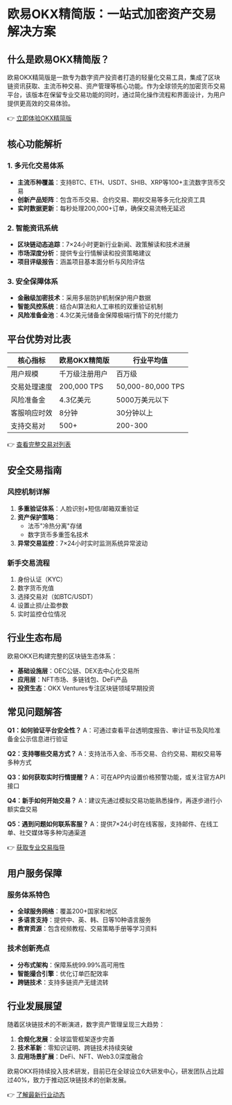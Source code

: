 # 欧易OKX精简版：一站式加密资产交易解决方案

## 什么是欧易OKX精简版？

欧易OKX精简版是一款专为数字资产投资者打造的轻量化交易工具，集成了区块链资讯获取、主流币种交易、资产管理等核心功能。作为全球领先的加密货币交易平台，该版本在保留专业交易功能的同时，通过简化操作流程和界面设计，为用户提供更高效的交易体验。

👉 [立即体验OKX精简版](https://bit.ly/okx_welcome)

## 核心功能解析

### 1. 多元化交易体系
- **主流币种覆盖**：支持BTC、ETH、USDT、SHIB、XRP等100+主流数字货币交易
- **创新产品矩阵**：包含币币交易、合约交易、期权交易等多元化投资工具
- **实时数据更新**：每秒处理200,000+订单，确保交易流畅无延迟

### 2. 智能资讯系统
- **区块链动态追踪**：7×24小时更新行业新闻、政策解读和技术进展
- **市场深度分析**：提供专业行情解读和投资策略建议
- **项目评级报告**：涵盖项目基本面分析与风险评估

### 3. 安全保障体系
- **金融级加密技术**：采用多层防护机制保护用户数据
- **智能风控系统**：结合AI算法和人工审核的双重验证机制
- **风险准备金池**：4.3亿美元储备金保障极端行情下的兑付能力

## 平台优势对比表

| 核心指标          | 欧易OKX精简版       | 行业平均值       |
|-------------------|---------------------|------------------|
| 用户规模          | 千万级注册用户      | 百万级           |
| 交易处理速度      | 200,000 TPS         | 50,000-80,000 TPS|
| 风险准备金        | 4.3亿美元           | 5000万美元以下   |
| 客服响应时效      | 8分钟               | 30分钟以上       |
| 支持交易对        | 500+                | 200-300          |

👉 [查看完整交易对列表](https://bit.ly/okx_welcome)

## 安全交易指南

### 风控机制详解
1. **多重验证体系**：人脸识别+短信/邮箱双重验证
2. **资产保护策略**：
   - 法币"冷热分离"存储
   - 数字货币多重签名技术
3. **异常交易监控**：7×24小时实时监测系统异常波动

### 新手交易流程
1. 身份认证（KYC）
2. 数字货币充值
3. 选择交易对（如BTC/USDT）
4. 设置止损/止盈参数
5. 实时监控仓位情况

## 行业生态布局

欧易OKX已构建完整的区块链生态体系：
- **基础设施层**：OEC公链、DEX去中心化交易所
- **应用层**：NFT市场、多链钱包、DeFi产品
- **投资生态**：OKX Ventures专注区块链领域早期投资

## 常见问题解答

**Q1：如何验证平台安全性？**
A：可通过查看平台透明度报告、审计证书及风险准备金公示信息进行验证

**Q2：支持哪些交易方式？**
A：支持法币入金、币币交易、合约交易、期权交易等多种方式

**Q3：如何获取实时行情提醒？**
A：可在APP内设置价格预警功能，或关注官方API接口

**Q4：新手如何开始交易？**
A：建议先通过模拟交易功能熟悉操作，再逐步进行小额实盘交易

**Q5：遇到问题如何联系客服？**
A：提供7×24小时在线客服，支持邮件、在线工单、社交媒体等多种沟通渠道

👉 [获取专业交易指导](https://bit.ly/okx_welcome)

## 用户服务保障

### 服务体系特色
- **全球服务网络**：覆盖200+国家和地区
- **多语言支持**：提供中、英、韩、日等10种语言服务
- **教育资源**：包含视频教程、交易策略手册等学习资料

### 技术创新亮点
- **分布式架构**：保障系统99.99%高可用性
- **智能撮合引擎**：优化订单匹配效率
- **跨链技术**：支持多链资产无缝流转

## 行业发展展望

随着区块链技术的不断演进，数字资产管理呈现三大趋势：
1. **合规化发展**：全球监管框架逐步完善
2. **技术革新**：零知识证明、跨链技术持续突破
3. **应用场景扩展**：DeFi、NFT、Web3.0深度融合

欧易OKX将持续投入技术研发，目前已在全球设立6大研发中心，研发团队占比超过40%，致力于推动区块链技术的创新发展。

👉 [了解最新行业动态](https://bit.ly/okx_welcome)